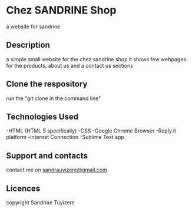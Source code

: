 # Chez SANDRINE Shop
a website for sandrine 

## Description
a simple small website for the chez sandrine shop it shows few webpages for the products, about us and a contact us sections


## Clone the respository

run the "git clone in the command line"

## Technologies Used

-HTML (HTML 5 specifically)
-CSS
-Google Chrome Browser
-Reply.it platform
-internet Connection
-Sublime Text app

## Support and contacts

contact me on sandrauyizere@gmail.com


## Licences

copyright Sandrine Tuyizere
